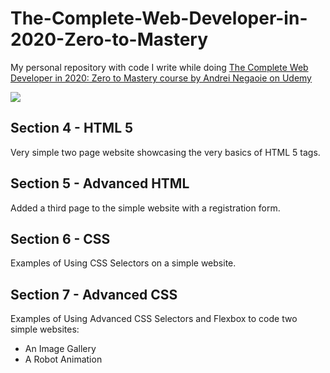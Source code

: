 # The-Complete-Web-Developer-in-2020-Zero-to-Mastery
My personal repository with code I write while doing [The Complete Web Developer in 2020: Zero to Mastery course by Andrei Negaoie on Udemy](https://click.linksynergy.com/link?id=o7XJVVZda5Y&offerid=507388.1430746&type=2&murl=https%3A%2F%2Fwww.udemy.com%2Fcourse%2Fthe-complete-web-developer-zero-to-mastery%2F "The Complete Web Developer in 2020: Zero to Mastery")

<a href="https://click.linksynergy.com/link?id=o7XJVVZda5Y&offerid=507388.1430746&type=2&murl=https%3A%2F%2Fwww.udemy.com%2Fcourse%2Fthe-complete-web-developer-zero-to-mastery%2F"><IMG border=0 src="https://i.udemycdn.com/course/480x270/1430746_2f43_9.jpg" ></a><IMG border=0 width=1 height=1 align="cetner" src="https://ad.linksynergy.com/fs-bin/show?id=o7XJVVZda5Y&bids=507388.1430746&type=2&subid=0" >
 
## Section 4 - HTML 5
Very simple two page website showcasing the very basics of HTML 5 tags.

## Section 5 - Advanced HTML
Added a third page to the simple website with a registration form.

## Section 6 - CSS
Examples of Using CSS Selectors on a simple website.

## Section 7 - Advanced CSS
Examples of Using Advanced CSS Selectors and Flexbox to code two simple websites:
  * An Image Gallery
  * A Robot Animation
  

